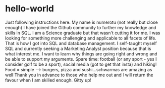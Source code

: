 # hello-world
Just following instructions here.
My name is numerotu (not really but close enough)
I have joined the Github community to further my knowledge and skills in SQL. 
I am a Science graduate but that wasn't cutting it for me. I was looking for something more challenging and applicable to all facets of life.
That is how I got into SQL and database management. I self-taught myself SQL and currently seeking a Marketing Analyst position because that is what interest me. 
I want to learn why things are going right and wrong and be able to support my arguments.
Spare time: football (or any sport - yes I consider golf to be a sport), social media (got to get that insta) and hiking!
Food = simple --> burgers, pizza and sushi...schwarmas are amazing as well 
Thank you in advance to those who help me out and I will return the favour when I am skilled enough.
Gitty up!
